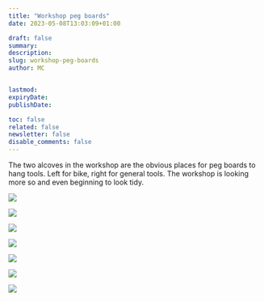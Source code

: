 ```yaml
---
title: "Workshop peg boards"
date: 2023-05-08T13:03:09+01:00

draft: false
summary:
description:
slug: workshop-peg-boards
author: MC


lastmod:
expiryDate:
publishDate:

toc: false
related: false
newsletter: false
disable_comments: false
---
```

The two alcoves in the workshop are the obvious places for peg boards to hang tools. Left for bike, right for general tools.
The workshop is looking more so and even beginning to look tidy.

![](/images/4421.jpeg)

![](/images/4417.jpeg)

![](/images/4423.jpeg)

![](/images/0020.jpeg)

![](/images/0023.jpeg)

![](/images/0024.jpeg)

![](/images/0025.jpeg)

